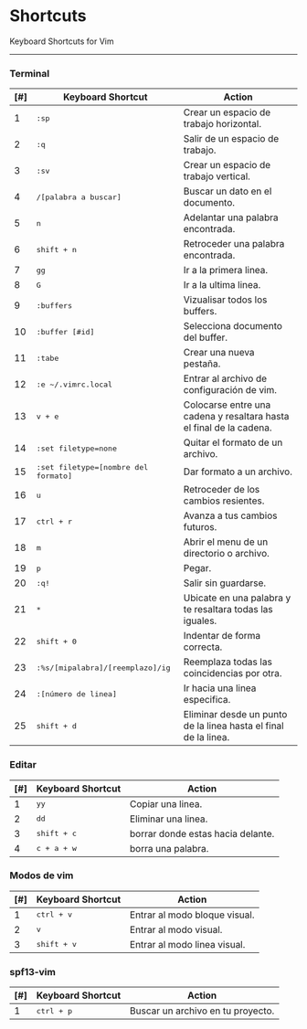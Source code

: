 **Shortcuts**
==============
Keyboard Shortcuts for Vim

----------

### Terminal

[#] | Keyboard Shortcut | Action
----- | ----- | -----
1| <kbd>:sp</kbd> | Crear un espacio de trabajo horizontal.
2|<kbd>:q</kbd> | Salir de un espacio de trabajo.
3| <kbd>:sv</kbd> | Crear un espacio de trabajo vertical.
4| <kbd>/[palabra a buscar]</kbd> | Buscar un dato en el documento.
5| <kbd>n</kbd> | Adelantar una palabra encontrada.
6| <kbd>shift + n</kbd> | Retroceder una palabra encontrada.
7| <kbd>gg</kbd> | Ir a la primera linea.
8| <kbd>G</kbd> | Ir a la ultima linea.
9| <kbd>:buffers</kbd> | Vizualisar todos los buffers.
10| <kbd>:buffer [#id]</kbd> | Selecciona documento del buffer.
11| <kbd>:tabe</kbd> | Crear una nueva pestaña.
12| <kbd>:e ~/.vimrc.local</kbd> | Entrar al archivo de configuración de vim.   
13| <kbd>v + e</kbd> | Colocarse entre una cadena y resaltara hasta el final de la cadena.   
14| <kbd>:set filetype=none</kbd> | Quitar el formato de un archivo.  
15| <kbd>:set filetype=[nombre del formato]</kbd> | Dar formato a un archivo.  
16| <kbd>u</kbd> | Retroceder de los cambios resientes.
17| <kbd>ctrl + r</kbd> | Avanza a tus cambios futuros.
18| <kbd>m</kbd> | Abrir el menu de un directorio o archivo.
19| <kbd>p</kbd> | Pegar.
20| <kbd>:q!</kbd> | Salir sin guardarse.
21| <kbd>*</kbd> | Ubicate en una palabra y te resaltara todas las iguales.
22| <kbd>shift + 0</kbd> | Indentar de forma correcta.
23| <kbd>:%s/[mipalabra]/[reemplazo]/ig</kbd> | Reemplaza todas las coincidencias por otra.
24| <kbd>:[número de linea]</kbd> | Ir hacia una linea especifica.
25| <kbd>shift + d</kbd> | Eliminar desde un punto de la linea hasta el final de la linea.

### Editar

[#] | Keyboard Shortcut | Action
----- | ----- | -----
1| <kbd>yy</kbd> | Copiar una linea.
2| <kbd>dd</kbd> | Eliminar una linea.
3| <kbd>shift + c</kbd> | borrar donde estas hacia delante.
4| <kbd>c + a + w</kbd> | borra una palabra.

### Modos de vim

[#] | Keyboard Shortcut | Action
----- | ----- | -----
1| <kbd>ctrl + v</kbd> | Entrar al modo bloque visual.
2| <kbd>v</kbd> | Entrar al modo visual.
3| <kbd>shift + v</kbd> | Entrar al modo linea visual.

### spf13-vim

[#] | Keyboard Shortcut | Action
----- | ----- | -----
1| <kbd>ctrl + p</kbd> | Buscar un archivo en tu proyecto.

